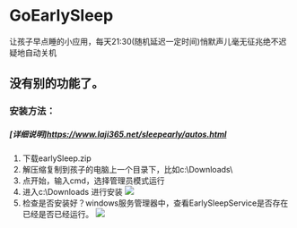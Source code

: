 # GoEarlySleep
让孩子早点睡的小应用，每天21:30(随机延迟一定时间)悄默声儿毫无征兆绝不迟疑地自动关机
## 没有别的功能了。
### 安装方法：
##### [详细说明]https://www.laji365.net/sleepearly/autos.html

1. 下载earlySleep.zip
2. 解压缩复制到孩子的电脑上一个目录下，比如c:\Downloads\
3. 点开始，输入cmd，选择管理员模式运行
4. 进入c:\Downloads 进行安装
![](https://www.laji365.net/sleepearly/install.png)
5. 检查是否安装好？windows服务管理器中，查看EarlySleepService是否存在已经是否已经运行。
![](https://www.laji365.net/sleepearly/service.png)


